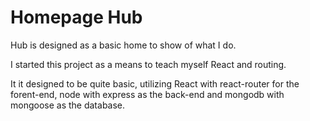 # Homepage Hub
Hub is designed as a basic home to show of what I do.

I started this project as a means to teach myself React and routing.

It it designed to be quite basic, utilizing React with react-router for the forent-end, node with express as the back-end and mongodb with mongoose as the database.

